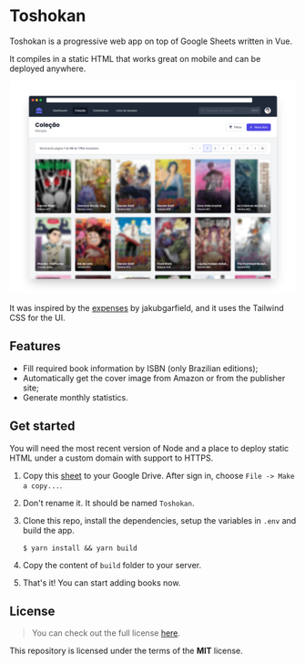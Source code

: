 # Toshokan

Toshokan is a progressive web app on top of Google Sheets written
in Vue.

It compiles in a static HTML that works great on mobile and can
be deployed anywhere.

<p align="center">
  <img src="./images/screenshot-library.png">
</p>

It was inspired by the [expenses](https://github.com/jakubgarfield/expenses)
by jakubgarfield, and it uses the Tailwind CSS for the UI.

## Features

- Fill required book information by ISBN (only Brazilian editions);
- Automatically get the cover image from Amazon or from the publisher site;
- Generate monthly statistics.

## Get started

You will need the most recent version of Node and a place to deploy
static HTML under a custom domain with support to HTTPS.

1. Copy this [sheet](#) to your Google Drive. After sign in, choose
   `File -> Make a copy...`.
2. Don't rename it. It should be named `Toshokan`.
3. Clone this repo, install the dependencies, setup the variables in `.env`
   and build the app.

   ```console
   $ yarn install && yarn build
   ```
4. Copy the content of `build` folder to your server.
5. That's it! You can start adding books now.

## License

> You can check out the full license [here](LICENSE).

This repository is licensed under the terms of the **MIT** license.
